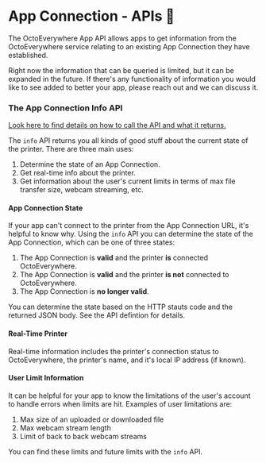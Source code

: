 # App Connection - APIs 📱

The OctoEverywhere App API allows apps to get information from the OctoEverywhere service relating to an existing App Connection they have established.

Right now the information that can be queried is limited, but it can be expanded in the future. If there's any functionality of information you would like to see added to better your app, please reach out and we can discuss it. 

### The App Connection Info API

[Look here to find details on how to call the API and what it returns.](../reference/App-Connection-API.v1.yaml/paths/~1api~1appconnection~1info/get)

The `info` API returns you all kinds of good stuff about the current state of the printer. There are three main uses:

1) Determine the state of an App Connection.
2) Get real-time info about the printer.
3) Get information about the user's current limits in terms of max file transfer size, webcam streaming, etc.

#### App Connection State

If your app can't connect to the printer from the App Connection URL, it's helpful to know why. Using the `info` API you can determine the state of the App Connection, which can be one of three states:

1) The App Connection is **valid** and the printer **is** connected OctoEverywhere.
2) The App Connection is **valid** and the printer **is not** connected to OctoEverywhere.
3) The App Connection is **no longer valid**.

You can determine the state based on the HTTP stauts code and the returned JSON body. See the API defintion for details.

#### Real-Time Printer

Real-time information includes the printer's connection status to OctoEverywhere, the printer's name, and it's local IP address (if known).


#### User Limit Information

It can be helpful for your app to know the limitations of the user's account to handle errors when limits are hit. Examples of user limitations are:

1) Max size of an uploaded or downloaded file
2) Max webcam stream length
3) Limit of back to back webcam streams

You can find these limits and future limits with the `info` API.

